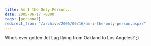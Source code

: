 ```yaml
---
title: Am I the Only Person...
date: 2005-06-17 -0800
tags: [personal]
redirect_from: "/archive/2005/06/16/am-i-the-only-person.aspx/"
---
```


Who’s ever gotten Jet Lag flying from Oakland to Los Angeles? ;)

